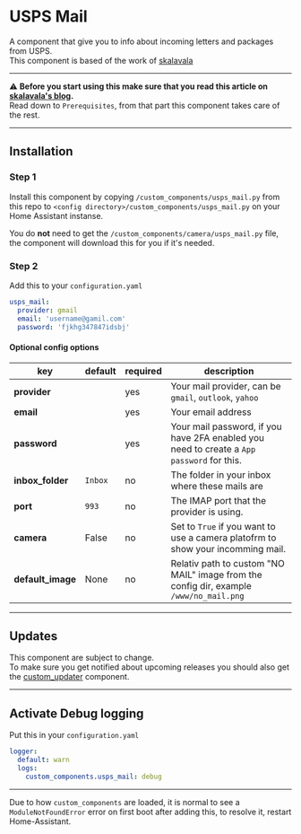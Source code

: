 # USPS Mail

A component that give you to info about incoming letters and packages from USPS.\
This component is based of the work of [skalavala](https://github.com/skalavala)

***
⚠️ **Before you start using this make sure that you read this article on [skalavala's blog](https://www.awesome-automations.com/blog/usps/).**\
Read down to `Prerequisites`, from that part this component takes care of the rest.
***

## Installation

### Step 1

Install this component by copying `/custom_components/usps_mail.py` from this repo to `<config directory>/custom_components/usps_mail.py` on your Home Assistant instanse.

You do **not** need to get the `/custom_components/camera/usps_mail.py` file, the component will download this for you if it's needed.

### Step 2

Add this to your `configuration.yaml`

```yaml
usps_mail:
  provider: gmail
  email: 'username@gamil.com'
  password: 'fjkhg347847idsbj'
```

#### Optional config options

| key | default | required | description
| --- | --- | --- | ---
| **provider** | | yes | Your mail provider, can be `gmail`, `outlook`, `yahoo`
| **email** | | yes | Your email address
| **password** | | yes | Your mail password, if you have 2FA enabled you need to create a `App password` for this.
| **inbox_folder** | `Inbox` | no | The folder in your inbox where these mails are
| **port** | `993` | no | The IMAP port that the provider is using.
| **camera** | False | no | Set to `True` if you want to use a camera platofrm to show your incomming mail.
| **default_image** | None | no | Relativ path to custom "NO MAIL" image from the config dir, example `/www/no_mail.png`

***

## Updates

This component are subject to change.\
To make sure you get notified about upcoming releases you should also get the [custom_updater](https://github.com/custom-components/custom_updater) component.

***

## Activate Debug logging

Put this in your `configuration.yaml`

```yaml
logger:
  default: warn
  logs:
    custom_components.usps_mail: debug
```

***

Due to how `custom_components` are loaded, it is normal to see a `ModuleNotFoundError` error on first boot after adding this, to resolve it, restart Home-Assistant.
